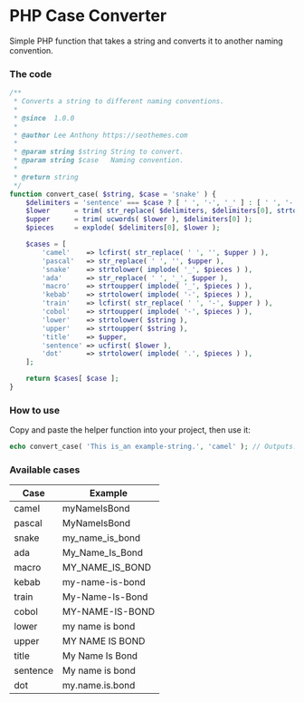 # PHP Case Converter

Simple PHP function that takes a string and converts it to another naming convention.


### The code


```php
/**
 * Converts a string to different naming conventions.
 *
 * @since  1.0.0
 *
 * @author Lee Anthony https://seothemes.com
 *
 * @param string $string String to convert.
 * @param string $case   Naming convention.
 *
 * @return string
 */
function convert_case( $string, $case = 'snake' ) {
	$delimiters = 'sentence' === $case ? [ ' ', '-', '_' ] : [ ' ', '-', '_', '.' ];
	$lower      = trim( str_replace( $delimiters, $delimiters[0], strtolower( $string ) ), $delimiters[0] );
	$upper      = trim( ucwords( $lower ), $delimiters[0] );
	$pieces     = explode( $delimiters[0], $lower );

	$cases = [
		'camel'    => lcfirst( str_replace( ' ', '', $upper ) ),
		'pascal'   => str_replace( ' ', '', $upper ),
		'snake'    => strtolower( implode( '_', $pieces ) ),
		'ada'      => str_replace( ' ', '_', $upper ),
		'macro'    => strtoupper( implode( '_', $pieces ) ),
		'kebab'    => strtolower( implode( '-', $pieces ) ),
		'train'    => lcfirst( str_replace( ' ', '-', $upper ) ),
		'cobol'    => strtoupper( implode( '-', $pieces ) ),
		'lower'    => strtolower( $string ),
		'upper'    => strtoupper( $string ),
		'title'    => $upper,
		'sentence' => ucfirst( $lower ),
		'dot'      => strtolower( implode( '.', $pieces ) ),
	];

	return $cases[ $case ];
}
```


### How to use


Copy and paste the helper function into your project, then use it:

```php
echo convert_case( 'This is_an example-string.', 'camel' ); // Outputs: thisIsAnExampleString
```


### Available cases


| Case     | Example |
| -------- | ------- |
| camel    | myNameIsBond |
| pascal   | MyNameIsBond |
| snake    | my_name_is_bond |
| ada      | My_Name_Is_Bond |
| macro    | MY_NAME_IS_BOND |
| kebab    | my-name-is-bond |
| train    | My-Name-Is-Bond |
| cobol    | MY-NAME-IS-BOND |
| lower    | my name is bond |
| upper    | MY NAME IS BOND |
| title    | My Name Is Bond |
| sentence | My name is bond |
| dot      | my.name.is.bond |
